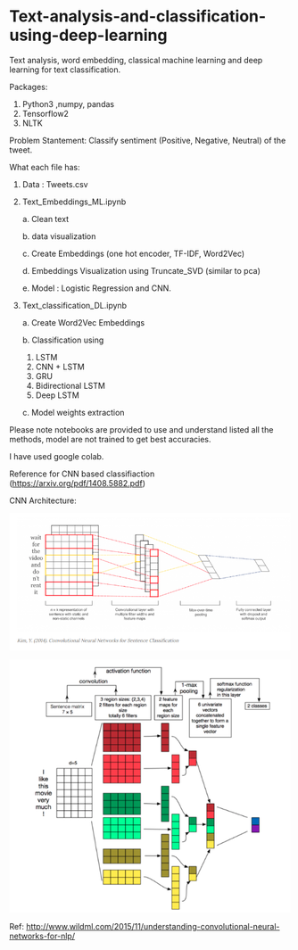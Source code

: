 # Text-analysis-and-classification-using-deep-learning
Text analysis, word embedding, classical machine learning and deep learning for text classification. 

Packages:
1. Python3 ,numpy, pandas 
2. Tensorflow2 
3. NLTK 

Problem Stantement:
Classify sentiment (Positive, Negative, Neutral) of the tweet.

What each file has:
1. Data : Tweets.csv
2. Text_Embeddings_ML.ipynb

   a. Clean text
   
   b. data visualization
   
   c. Create Embeddings (one hot encoder, TF-IDF, Word2Vec)
   
   d. Embeddings Visualization using Truncate_SVD (similar to pca)
   
   e. Model : Logistic Regression and CNN.
   
3. Text_classification_DL.ipynb
   
   a. Create Word2Vec Embeddings
   
   b. Classification using 
      1. LSTM
      2. CNN + LSTM
      3. GRU
      4. Bidirectional LSTM
      5. Deep LSTM
   
   c. Model weights extraction
   
Please note notebooks are provided to use and understand listed all the methods, model are not trained to get best accuracies.

I have used google colab.

Reference for CNN based classifiaction (https://arxiv.org/pdf/1408.5882.pdf)

CNN Architecture: 

![CNN_Architecture](https://github.com/sunilpankaj/Text-analysis-and-classification-using-deep-learning/blob/master/CNN_text_classification.png)

![CNN Explaination](https://github.com/sunilpankaj/Text-analysis-and-classification-using-deep-learning/blob/master/CNN_Explaination.png)

Ref: http://www.wildml.com/2015/11/understanding-convolutional-neural-networks-for-nlp/
